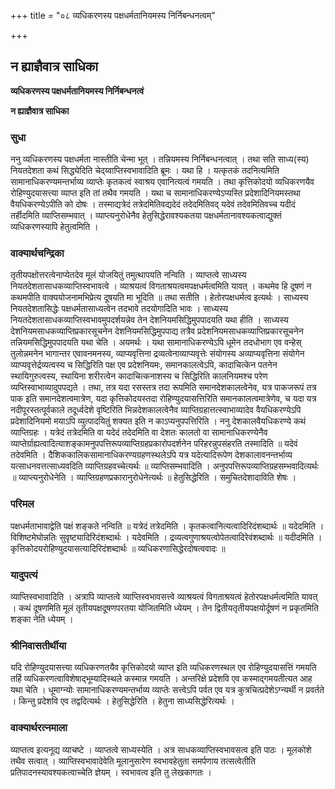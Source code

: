 +++
title = "०८ व्यधिकरणस्य पक्षधर्मतानियमस्य निर्निबन्धनत्वम्"

+++


## न ह्याज्ञैवात्र साधिका

**व्यधिकरणस्य पक्षधर्मतानियमस्य निर्निबन्धनत्वं**

**न ह्याज्ञैवात्र साधिका**

### **सुधा**

ननु व्यधिकरणस्य पक्षधर्मता नास्तीति चेन्मा भूत् । तन्नियमस्य निर्निबन्धनत्वात् । तथा सति साध्य(स्य) नियतदेशता कथं सिद्ध्येदिति चेद्य्वाप्तिस्वभावादिति ब्रूमः । यथा हि । यत्कृतकं तदनित्यमिति सामानाधिकरण्यमन्तर्भाव्य व्याप्तेः कृतकत्वं स्वाश्रय एवानित्यत्वं गमयति । तथा कृत्तिकोदयो व्यधिकरणयैव रोहिण्युदयासत्त्या व्याप्त इति तां तथैव गमयति । यथा च सामानाधिकरण्येऽप्यस्ति प्रदेशादिनियमस्तथा वैयधिकरण्येऽपीति को दोषः । तस्माद्यत्रेदं तत्रेदमितिवद्यदेदं तदेदमितिवद् यदेवं तदेवमितिवच्च यदीदं तर्हीदमिति व्याप्तिसम्भवात् । व्याप्त्यनुरोधेनैव हेतुसिद्धेरावश्यकतया पक्षधर्मतानावश्यकत्वाद्युक्तं व्यधिकरणस्यापि हेतुत्वमिति ।

### **वाक्यार्थचन्द्रिका**

तृतीयपक्षोत्तरत्वेनाप्येतदेव मूलं योजयितुं तमुत्थापयति नन्विति । व्याप्तत्वे साध्यस्य नियतदेशतासाधकव्याप्तिस्वभावत्वे । व्याश्रयत्वं विगताश्रयत्वमपक्षधर्मत्वमिति यावत् । कथमेव हि दूषणं न कथमपीति वाक्ययोजनामभिप्रेत्य दूषयति मा भूदिति ॥ तथा सतीति । हेतोरपक्षधर्मत्व इत्यर्थः । साध्यस्य नियतदेशतासिद्धेः पक्षधर्मतासाध्यत्वेन तदभावे तदयोगादिति भावः । साध्यस्य नियतदेशतासाधकव्याप्तिस्वभावमुपदर्शयन्नेव तेन देशनियमसिद्धिमुपपादयति यथा हीति । साध्यस्य देशनियमसाधकव्याप्तिप्रकारसूचनेन देशनियमसिद्धिमुपपाद्य तत्रैव प्रदेशनियमसाधकव्याप्तिप्रकारसूचनेन तन्नियमसिद्धिमुपपादयति यथा चेति । अयमर्थः । यथा सामानाधिकरण्येऽपि धूमेन तदधोभाग एव वन्हेस् तुलोन्नमनेन भागान्तर एवावनमनस्य, व्याप्यवृत्तिना द्रव्यत्वेनाव्याप्यवृत्तेः संयोगस्य अव्याप्यवृत्तिना संयोगेन व्याप्यवृत्तेर्द्रव्यत्वस्य च सिद्धिरिति पक्ष एव प्रदेशनियमः, समानकालत्वेऽपि, कादाचित्केन पतनेन स्थायिगुरुत्वस्य, स्थायिना शरीरत्वेन कादाचित्कनाशस्य च सिद्धिरिति कालनियमश्च परेण व्यप्तिस्वाभाव्यादुपपद्यते । तथा, तत्र यदा रसस्तत्र तदा रूपमिति समानदेशकालत्वेनेव, यत्र पाकजरूपं तत्र पाक इति समानदेशत्वमात्रेण, यदा कृत्तिकोदयस्तदा रोहिण्युदयासत्तिरिति समानकालत्वमात्रेणेव, च यदा यत्र नदीपूरस्तत्पूर्वकाले तदूर्ध्वदेशे वृष्टिरिति भिन्नदेशकालत्वेनैव व्याप्तिग्रहात्तत्स्वाभाव्यादेव वैयधिकरण्येऽपि प्रदेशादिनियमो मयाऽपि व्युत्पादयितुं शक्यत इति न काऽप्यनुपपत्तिरिति । ननु देशकालवैयधिकरण्ये कथं व्याप्तिग्रहः । यत्रेदं तत्रेदमिति वा यदेदं तदेदमिति वा देशतः कालतो वा सामानाधिकरण्येनैव व्याप्तेर्ग्राह्यत्वादित्याशङ्कामनुपपत्तिरूपव्याप्तिग्रहप्रकारोपदर्शनेन परिहरन्नुपसंहरति तस्मादिति ॥ यदेवं तदेवमिति । दैशिककालिकसामानाधिकरण्यग्रहणस्थलेऽपि यत्र यदेत्यादिरूपेण देशकालावनन्तर्भाव्य यत्साधनवत्तत्साध्यवदिति व्याप्तिग्रहवच्चेत्यर्थः ॥ व्याप्तिसम्भवादिति । अनुपपत्तिरूपव्याप्तिग्रहसम्भवादित्यर्थः ॥ व्याप्त्यनुरोधेनेति । व्याप्तिग्रहणप्रकारानुरोधेनेत्यर्थः ॥ हेतुसिद्धेरिति । समुचितदेशादाविति शेषः ।

### **परिमल**

पक्षधर्मताभावाद्वेति पक्षं शङ्कते नन्विति ॥ यत्रेदं तत्रेदमिति । कृतकत्वानित्यत्वादिरिदंशब्दार्थः ॥ यदेदमिति । विशिष्टमेघोन्नतिः सुवृष्ट्यादिरिदंशब्दार्थः । यदेवमिति । द्रव्यत्वगुणाश्रयत्वोपेतत्वादिरेवंशब्दार्थः ॥ यदीदमिति । कृत्तिकोदयरोहिण्युदयासत्यादिरिदंशब्दार्थः ॥ व्यधिकरणासिद्धेरदोषत्ववादः ॥

### **यादुपत्यं**

व्याप्तिस्वभावादिति । अत्रापि व्याप्तत्वे व्याप्तिस्वभावसत्त्वे व्याश्रयत्वं विगताश्रयत्वं हेतोरपक्षधर्मत्वमिति यावत् । कथं दूषणमिति मूलं तृतीयपक्षदूषणपरतया योजितमिति ध्येयम् । तेन द्वितीयतृतीयपक्षयोर्दूषणं न प्रकृतमिति शङ्का नेति ध्येयम् ।

### **श्रीनिवासतीर्थीया**

यदि रोहिण्युदयासत्त्या व्यधिकरणतयैव कृत्तिकोदयो व्याप्त इति व्यधिकरणस्थल एव रोहिण्युदयासत्तिं गमयति तर्हि व्यधिकरणत्वाविशेषाद्भूम्यादिस्थले कस्मान्न गमयति । अन्तरिक्षे प्रदेशवि एव कस्माद्गमयतीत्यत आह यथा चेति । धूमाग्न्योः सामानाधिकरण्यमन्तर्भाव्य व्याप्तेः सत्त्वेऽपि पर्वत एव यत्र कुत्रचित्प्रदेशेऽग्न्यर्थी न प्रवर्तते । किन्तु प्रदेशवि एव तद्वदित्यर्थः । हेतुसिद्धेरिति । हेतुना साध्यसिद्धेरित्यर्थः ।

### **वाक्यार्थरत्नमाला**

व्याप्तत्व इत्यनूद्य व्याचष्टे । व्याप्तत्वे साध्यस्येति । अत्र साधकव्याप्तिस्वभावसत्व इति पाठः । मूलकोशे तथैव सत्वात् । व्याप्तिस्वभावादेवेति मूलानुसारेण स्वभावहेतुता समर्पणाय तत्सत्वेतीति प्रतिपादनस्यावश्यकत्वाच्चेति ज्ञेयम् । स्वभावत्व इति तु लेखकागतः ।

